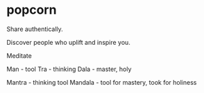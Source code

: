 # popcorn
Share authentically. 

Discover people who uplift and inspire you.

Meditate

Man - tool 
Tra - thinking
Dala - master, holy

Mantra - thinking tool 
Mandala - tool for mastery, took for holiness

